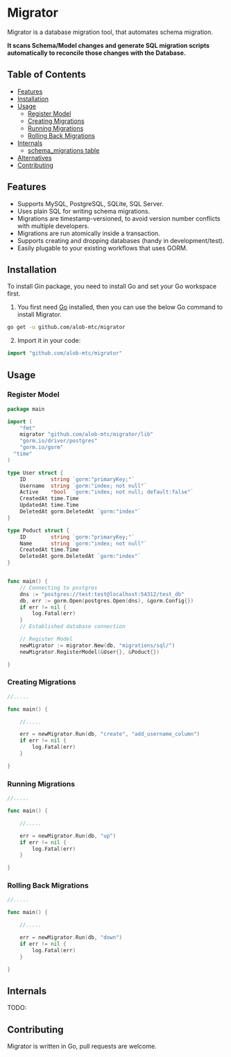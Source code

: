 # Migrator

Migrator is a database migration tool, that automates schema migration.

**It scans Schema/Model changes and generate SQL migration scripts automatically to reconcile those changes with the Database.**

## Table of Contents

- [Features](#features)
- [Installation](#installation)
- [Usage](#usage)
  - [Register Model](#register-model)
  - [Creating Migrations](#creating-migrations)
  - [Running Migrations](#running-migrations)
  - [Rolling Back Migrations](#rolling-back-migrations)
- [Internals](#internals)
  - [schema_migrations table](#schema_migrations-table)
- [Alternatives](#alternatives)
- [Contributing](#contributing)

## Features

- Supports MySQL, PostgreSQL, SQLite, SQL Server.
- Uses plain SQL for writing schema migrations.
- Migrations are timestamp-versioned, to avoid version number conflicts with multiple developers.
- Migrations are run atomically inside a transaction.
- Supports creating and dropping databases (handy in development/test).
- Easily plugable to your existing workflows that uses GORM.

## Installation

To install Gin package, you need to install Go and set your Go workspace first.

1. You first need [Go](https://golang.org/) installed, then you can use the below Go command to install Migrator.

```sh
go get -u github.com/alob-mtc/migrator
```

2. Import it in your code:

```go
import "github.com/alob-mtc/migrator"
```

## Usage

### Register Model

```go
package main

import (
	"fmt"
	migrator "github.com/alob-mtc/migrator/lib"
	"gorm.io/driver/postgres"
	"gorm.io/gorm"
  "time"
)

type User struct {
	ID        string `gorm:"primaryKey;"`
	Username  string `gorm:"index; not null"`
	Active    *bool  `gorm:"index; not null; default:false"`
	CreatedAt time.Time
	UpdatedAt time.Time
	DeletedAt gorm.DeletedAt `gorm:"index"`
}

type Poduct struct {
	ID        string `gorm:"primaryKey;"`
	Name      string `gorm:"index; not null"`
	CreatedAt time.Time
	DeletedAt gorm.DeletedAt `gorm:"index"`
}


func main() {
	// Connecting to postgres
	dns := "postgres://test:test@localhost:54312/test_db"
	db, err := gorm.Open(postgres.Open(dns), &gorm.Config{})
	if err != nil {
		log.Fatal(err)
	}
	// Established database connection

	// Register Model
	newMigrator := migrator.New(db, "migrations/sql/")
	newMigrator.RegisterModel(&User{}, &Poduct{})

}

```

### Creating Migrations

```go
//.....

func main() {

	//.....

	err = newMigrator.Run(db, "create", "add_username_column")
	if err != nil {
		log.Fatal(err)
	}

}

```

### Running Migrations

```go
//.....

func main() {

	//.....

	err = newMigrator.Run(db, "up")
	if err != nil {
		log.Fatal(err)
	}

}

```

### Rolling Back Migrations

```go
//.....

func main() {

	//.....

	err = newMigrator.Run(db, "down")
	if err != nil {
		log.Fatal(err)
	}

}

```

## Internals

TODO:

## Contributing

Migrator is written in Go, pull requests are welcome.
